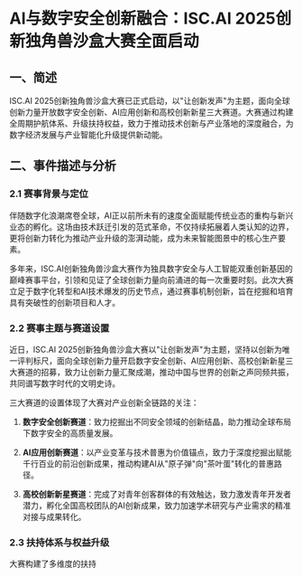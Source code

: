  # AI与数字安全创新融合：ISC.AI 2025创新独角兽沙盒大赛全面启动

## 一、简述

ISC.AI 2025创新独角兽沙盒大赛已正式启动，以"让创新发声"为主题，面向全球创新力量开放数字安全创新、AI应用创新和高校创新新星三大赛道。大赛通过构建全周期护航体系、升级扶持权益，致力于推动技术创新与产业落地的深度融合，为数字经济发展与产业智能化升级提供新动能。

## 二、事件描述与分析

### 2.1 赛事背景与定位

伴随数字化浪潮席卷全球，AI正以前所未有的速度全面赋能传统业态的重构与新兴业态的孵化。这场由技术跃迁引发的范式革命，不仅持续拓展着人类认知的边界，更将创新力转化为推动产业升级的澎湃动能，成为未来智能图景中的核心生产要素。

多年来，ISC.AI创新独角兽沙盒大赛作为独具数字安全与人工智能双重创新基因的巅峰赛事平台，引领和见证了全球创新力量向前涌进的每一次重要时刻。此次大赛立足于数字化转型和AI技术爆发的历史节点，通过赛事机制创新，旨在挖掘和培育具有突破性的创新项目和人才。

### 2.2 赛事主题与赛道设置

近日，ISC.AI 2025创新独角兽沙盒大赛以"让创新发声"为主题，坚持以创新为唯一评判标尺，面向全球创新力量开启数字安全创新、AI应用创新、高校创新新星三大赛道的招募，致力让创新力量汇聚成潮，推动中国与世界的创新之声同频共振，共同谱写数字时代的文明史诗。

三大赛道的设置体现了大赛对产业创新全链路的关注：

1. **数字安全创新赛道**：致力挖掘出不同安全领域的创新结晶，助力推动全球布局下数字安全的高质量发展。

2. **AI应用创新赛道**：以产业变革与技术普惠为价值锚点，致力于深度挖掘出赋能千行百业的前沿创新成果，推动构建AI从"原子弹"向"茶叶蛋"转化的普惠路径。

3. **高校创新新星赛道**：完成了对青年创客群体的有效触达，致力激发青年开发者潜力，孵化全国高校团队的AI创新成果，致力加速学术研究与产业需求的精准对接与成果转化。

### 2.3 扶持体系与权益升级

大赛构建了多维度的扶持